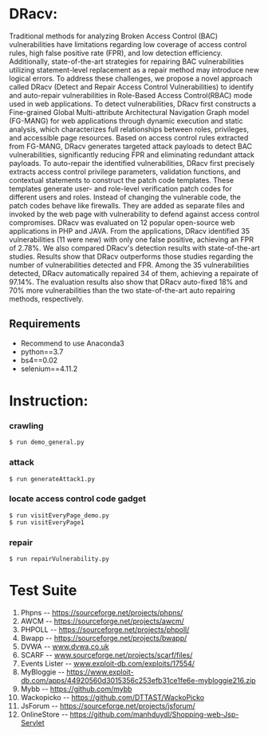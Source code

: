 # DRacv:
Traditional methods for analyzing Broken Access Control (BAC) vulnerabilities have limitations regarding low coverage of access control rules, high false positive rate (FPR), and low detection efficiency. Additionally, state-of-the-art strategies for repairing BAC vulnerabilities utilizing statement-level replacement as a repair method may introduce new logical errors. To address these challenges, we propose a novel approach called DRacv (Detect and Repair Access Control Vulnerabilities) to identify and auto-repair vulnerabilities in Role-Based Access Control(RBAC) mode used in web applications. To detect vulnerabilities, DRacv first constructs a Fine-grained Global Multi-attribute Architectural Navigation Graph model (FG-MANG) for web applications through dynamic execution and static analysis, which characterizes full relationships between roles, privileges, and accessible page resources. Based on access control rules extracted from FG-MANG, DRacv generates targeted attack payloads to detect BAC vulnerabilities, significantly reducing FPR and eliminating redundant attack payloads. To auto-repair the identified vulnerabilities, DRacv first precisely extracts access control privilege parameters, validation functions, and contextual statements to construct the patch code templates. These templates generate user- and role-level verification patch codes for different users and roles. Instead of changing the vulnerable code, the patch codes behave like firewalls. They are added as separate files and invoked by the web page with vulnerability to defend against access control compromises. DRacv was evaluated on 12 popular open-source web applications in PHP and JAVA. From the applications, DRacv identified 35 vulnerabilities (11 were new) with only one false positive, achieving an FPR of 2.78%. We also compared DRacv's detection results with state-of-the-art studies. Results show that DRacv outperforms those studies regarding the number of vulnerabilities detected and FPR. Among the 35 vulnerabilities detected, DRacv automatically repaired 34 of them, achieving a repairate of 97.14%. The evaluation results also show that DRacv auto-fixed 18% and 70% more vulnerabilities than the two state-of-the-art auto repairing methods, respectively.

## Requirements

- Recommend to use Anaconda3 
- python==3.7
- bs4==0.02
- selenium==4.11.2



# Instruction:
### crawling
    $ run demo_general.py
### attack
    $ run generateAttack1.py
### locate access control code gadget 
    $ run visitEveryPage_demo.py
    $ run visitEveryPage1
### repair
    $ run repairVulnerability.py 


# Test Suite 
1. Phpns -- https://sourceforge.net/projects/phpns/
2. AWCM -- https://sourceforge.net/projects/awcm/
3. PHPOLL -- https://sourceforge.net/projects/phpoll/
4. Bwapp -- https://sourceforge.net/projects/bwapp/
5. DVWA -- www.dvwa.co.uk
6. SCARF -- www.sourceforge.net/projects/scarf/files/
7. Events Lister -- www.exploit-db.com/exploits/17554/
8. MyBloggie -- https://www.exploit-db.com/apps/44920560d3015356c253efb31ce1fe6e-mybloggie216.zip
9. Mybb -- https://github.com/mybb
10. Wackopicko -- https://github.com/DTTAST/WackoPicko
11. JsForum -- https://sourceforge.net/projects/jsforum/
12. OnlineStore -- https://github.com/manhduydl/Shopping-web-Jsp-Servlet

